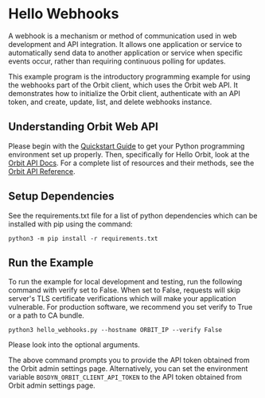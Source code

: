 <!--
Copyright (c) 2023 Boston Dynamics, Inc.  All rights reserved.

Downloading, reproducing, distributing or otherwise using the SDK Software
is subject to the terms and conditions of the Boston Dynamics Software
Development Kit License (20191101-BDSDK-SL).
-->

# Hello Webhooks

A webhook is a mechanism or method of communication used in web development and API integration. It allows one application or service to automatically send data to another application or service when specific events occur, rather than requiring continuous polling for updates.

This example program is the introductory programming example for using the webhooks part of the Orbit client, which uses the Orbit web API. It demonstrates how to initialize the Orbit client, authenticate with an API token, and create, update, list, and delete webhooks instance.

## Understanding Orbit Web API

Please begin with the [Quickstart Guide](../../../../docs/python/quickstart.md) to get your Python programming environment set up properly. Then, specifically for Hello Orbit, look at the [Orbit API Docs](../../../../docs/concepts/about_orbit.md). For a complete list of resources and their methods, see the <a href="../../../../docs/orbit/docs.html">Orbit API Reference</a>.

## Setup Dependencies

See the requirements.txt file for a list of python dependencies which can be installed with pip using the command:

```
python3 -m pip install -r requirements.txt
```

## Run the Example

To run the example for local development and testing, run the following command with verify set to False. When set to False, requests will skip server's TLS certificate verifications which will make your application vulnerable. For production software, we recommend you set verify to True or a path to CA bundle.

```
python3 hello_webhooks.py --hostname ORBIT_IP --verify False
```

Please look into the optional arguments.

The above command prompts you to provide the API token obtained from the Orbit admin settings page. Alternatively, you can set the environment variable `BOSDYN_ORBIT_CLIENT_API_TOKEN` to the API token obtained from Orbit admin settings page.
